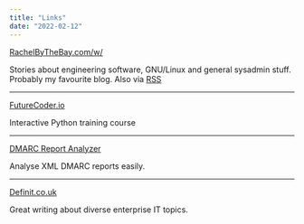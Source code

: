 ```yaml
---
title: "Links"
date: "2022-02-12"
---
```


[RachelByTheBay.com/w/](https://rachelbythebay.com/w/)

Stories about engineering software, GNU/Linux and general sysadmin stuff. Probably my favourite blog. Also via [RSS](https://rachelbythebay.com/w/atom.xml)
* * *
[FutureCoder.io](https://futurecoder.io)

Interactive Python training course
* * *
[DMARC Report Analyzer](https://dmarcian.com/xml-to-human-converter/)

Analyse XML DMARC reports easily.
* * *
[Definit.co.uk](https://www.definit.co.uk/)

Great writing about diverse enterprise IT topics.